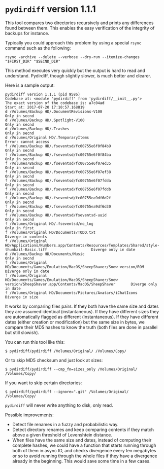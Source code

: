 # `pydirdiff` version 1.1.1

This tool compares two directories recursively and prints any differences found between them. This enables the easy verification of the integrity of backups for instance.

Typically you could approach this problem by using a special `rsync` command such as the following:

    rsync -archive --delete --verbose --dry-run --itemize-changes "$FIRST_DIR" "$SECND_DIR"

This method executes very quickly but the output is hard to read and understand. Pydirdiff, though slightly slower, is much better and clearer.

Here is a sample output:

    pydirdiff version 1.1.1 (pid 9586)
    Codebase at: <module 'pydirdiff' from 'pydirdiff/__init__.py'>
    The exact version of the codebase is: a7c04ad
    Start at: 2017-07-20 17:10:57.168819
    d /Volumes/Backup HD/.DocumentRevisions-V100                                                                                            Only in secnd
    d /Volumes/Backup HD/.Spotlight-V100                                                                                                    Only in secnd
    d /Volumes/Backup HD/.Trashes                                                                                                           Only in secnd
    d /Volumes/Original HD/.TemporaryItems                                                                                           Error: cannot access
    f /Volumes/Backup HD/.fseventsd/fc00755e6f0f84b9                                                                                        Only in secnd
    f /Volumes/Backup HD/.fseventsd/fc00755e6f0f84ba                                                                                        Only in secnd
    f /Volumes/Backup HD/.fseventsd/fc00755e6f07ed35                                                                                        Only in secnd
    f /Volumes/Backup HD/.fseventsd/fc00755e6f07ef38                                                                                        Only in secnd
    f /Volumes/Backup HD/.fseventsd/fc00755e6f07fdda                                                                                        Only in secnd
    f /Volumes/Backup HD/.fseventsd/fc00755e6f07fddb                                                                                        Only in secnd
    f /Volumes/Backup HD/.fseventsd/fc00755ea9df6d2f                                                                                        Only in secnd
    f /Volumes/Backup HD/.fseventsd/fc00755ea9df6d30                                                                                        Only in secnd
    f /Volumes/Backup HD/.fseventsd/fseventsd-uuid                                                                                          Only in secnd
    f /Volumes/Original HD/.fseventsd/no_log                                                                                                Only in first
    f /Volumes/Original HD/Documents/TODO.txt                                                                                         Diverge in contents
    f /Volumes/Original HD/Applications/Numbers.app/Contents/Resources/Templates/Shared/style-thumbail-Basic.tiff                    Diverge only in date
    d /Volumes/Backup HD/Documents/Music                                                                                                    Only in secnd
    f /Volumes/Original HD/Documents/Games/Emulation/MacOS/SheepShaver/Snow version/ROM                                              Diverge only in date
    f /Volumes/Original HD/Documents/Games/Emulation/MacOS/SheepShaver/Snow version/SheepShaver.app/Contents/MacOS/SheepShaver       Diverge only in date
    f /Volumes/Original HD/Documents/Pictures/Avatars/iChatIcons                                                                          Diverge in size

It works by comparing files pairs. If they both have the same size and dates they are assumed identical (instantaneous). If they have different sizes they are automatically flagged as different (instantaneous). If they have different dates (either creation or modification) but the same size in bytes, we compare their MD5 hashes to know the truth (both files are done in parallel but still slowish).

You can run this tool like this:

    $ pydirdiff/pydirdiff /Volumes/Original/ /Volumes/Copy/

Or to skip MD5 checksum and just look at sizes:

    $ pydirdiff/pydirdiff --cmp_fn=sizes_only /Volumes/Original/ /Volumes/Copy/

If you want to skip certain directories:

    $ pydirdiff/pydirdiff --ignore=".git" /Volumes/Original/ /Volumes/Copy/

`pydirdiff` will never write anything to disk, only read.

Possible improvements:

  * Detect file renames in a fuzzy and probabilistic way.
  * Detect directory renames and keep comparing contents if they match above a given threshold of Levenshtein distance.
  * When files have the same size and dates, instead of computing their complete hashes, we could have a function that starts running through both of them in async IO, and checks divergence every ten megabytes or so to avoid running through the whole files if they have a divergence already in the beginning. This would save some time in a few cases.